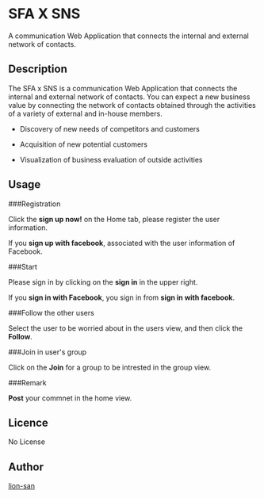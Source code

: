 SFA X SNS
=========

A communication Web Application that connects the internal and external network of contacts.

## Description

The SFA x SNS is a communication Web Application that connects the internal and external network of contacts. You can expect a new business value by connecting the network of contacts obtained through the activities of a variety of external and in-house members.

- Discovery of new needs of competitors and customers

- Acquisition of new potential customers

- Visualization of business evaluation of outside activities

## Usage

###Registration

Click the **sign up now!** on the Home tab, please register the user information.

If you **sign up with facebook**, associated with the user information of Facebook.

###Start

Please sign in by clicking on the **sign in** in the upper right.

If you **sign in with Facebook**, you sign in from **sign in with facebook**.

###Follow the other users

Select the user to be worried about in the users view, and then click the **Follow**.

###Join in user's group

Click on the **Join** for a group to be intrested in the group view.

###Remark

**Post** your commnet in the home view.

## Licence

No License 

## Author

[lion-san](https://github.com/lion-san)

